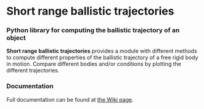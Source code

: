 # Short range ballistic trajectories
### Python library for computing the ballistic trajectory of an object

**Short range ballistic trajectories** provides a module with different methods to compute different properties of the ballistic trajectory of a free rigid body in motion. Compare different bodies and/or conditions by plotting the different trajectories.

### Documentation
Full documentation can be found at [the Wiki page](https://github.com/444Erik/ballistic_trajectories_public/wiki).
